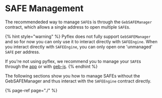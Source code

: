 # SAFE Management

The recommendeded way to manage `SAFE`s is through the `GebSAFEManager` contract, which allows a single address to open multiple `SAFE`s. 

{% hint style="warning" %}
Pyflex does not fully support `GebSAFEManager` and so for now you can only use it to interact directly with `SAFEEngine`. When you interact directly with `SAFEEngine`, you can only open one 'unmanaged' `SAFE` per address.

If you're not using pyflex, we recommend you to manage your `SAFE`s through the [app](https://app.reflexer.finance) or with [geb-js](/geb-js/getting-started).
{% endhint %}

The following sections show you how to manage SAFEs without the GebSAFEManager and thus interact with the `SAFEEngine` contract directly.

{% page-ref page="./" %}



